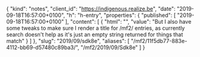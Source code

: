 {
  "kind": "notes",
  "client_id": "https://indigenous.realize.be",
  "date": "2019-09-18T16:57:00+0100",
  "h": "h-entry",
  "properties": {
    "published": [
      "2019-09-18T16:57:00+0100"
    ],
    "content": [
      {
        "html": "",
        "value": "But I also have some tweaks to make sure I render a title for /mf2/ entries, as currently search doesn't help as it's just an empty string returned for things that match"
      }
    ]
  },
  "slug": "2019/09/sdk8e",
  "aliases": [
    "/mf2/11f5db77-883e-4112-bb69-d57480c89ba3/",
    "/mf2/2019/09/Sdk8e"
  ]
}
